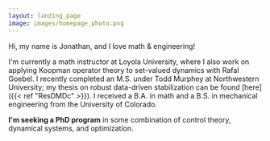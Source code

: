 ```yaml
---
layout: landing_page
image: images/homepage_photo.png
---
```

Hi, my name is Jonathan, and I love math & engineering!

I'm currently a math instructor at Loyola University, where I also work on applying Koopman operator theory to set-valued dynamics with Rafal Goebel. I recently completed an M.S. under Todd Murphey at Northwestern University; my thesis on robust data-driven stabilization can be found [here]({{< ref "ResDMDc" >}}). I received a B.A. in math and a B.S. in mechanical engineering from the University of Colorado.

<!-- **I'm seeking a PhD program** focused on theoretical and computational control, systems, and optimization. -->

**I'm seeking a PhD program** in some combination of control theory, dynamical systems, and optimization.